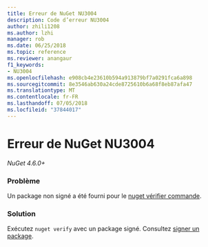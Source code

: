 ```yaml
---
title: Erreur de NuGet NU3004
description: Code d’erreur NU3004
author: zhili1208
ms.author: lzhi
manager: rob
ms.date: 06/25/2018
ms.topic: reference
ms.reviewer: anangaur
f1_keywords:
- NU3004
ms.openlocfilehash: e908cb4e23610b594a913879bf7a0291fca6a898
ms.sourcegitcommit: 8e3546ab630a24cde8725610b6a68f8eb87afa47
ms.translationtype: MT
ms.contentlocale: fr-FR
ms.lasthandoff: 07/05/2018
ms.locfileid: "37844017"
---
```

# <a name="nuget-error-nu3004"></a>Erreur de NuGet NU3004

*NuGet 4.6.0+*

### <a name="issue"></a>Problème
Un package non signé a été fourni pour le [nuget vérifier commande](../../tools/cli-ref-verify.md).

### <a name="solution"></a>Solution
Exécutez `nuget verify` avec un package signé. Consultez [signer un package](../../create-packages/Sign-a-Package.md).
